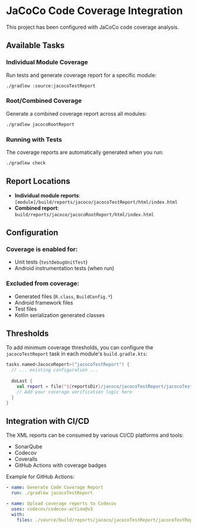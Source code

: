 # JaCoCo Code Coverage Integration

This project has been configured with JaCoCo code coverage analysis.

## Available Tasks

### Individual Module Coverage
Run tests and generate coverage report for a specific module:
```bash
./gradlew :source:jacocoTestReport
```

### Root/Combined Coverage
Generate a combined coverage report across all modules:
```bash
./gradlew jacocoRootReport
```

### Running with Tests
The coverage reports are automatically generated when you run:
```bash
./gradlew check
```

## Report Locations

- **Individual module reports**: `[module]/build/reports/jacoco/jacocoTestReport/html/index.html`
- **Combined report**: `build/reports/jacoco/jacocoRootReport/html/index.html`

## Configuration

### Coverage is enabled for:
- Unit tests (`testDebugUnitTest`)
- Android instrumentation tests (when run)

### Excluded from coverage:
- Generated files (`R.class`, `BuildConfig.*`)
- Android framework files
- Test files
- Kotlin serialization generated classes

## Thresholds

To add minimum coverage thresholds, you can configure the `jacocoTestReport` task in each module's `build.gradle.kts`:

```kotlin
tasks.named<JacocoReport>("jacocoTestReport") {
  // ... existing configuration ...
  
  doLast {
    val report = file("${reportsDir}/jacoco/jacocoTestReport/jacocoTestReport.xml")
    // Add your coverage verification logic here
  }
}
```

## Integration with CI/CD

The XML reports can be consumed by various CI/CD platforms and tools:
- SonarQube
- Codecov
- Coveralls
- GitHub Actions with coverage badges

Example for GitHub Actions:
```yaml
- name: Generate Code Coverage Report
  run: ./gradlew jacocoTestReport

- name: Upload coverage reports to Codecov
  uses: codecov/codecov-action@v3
  with:
    files: ./source/build/reports/jacoco/jacocoTestReport/jacocoTestReport.xml
```